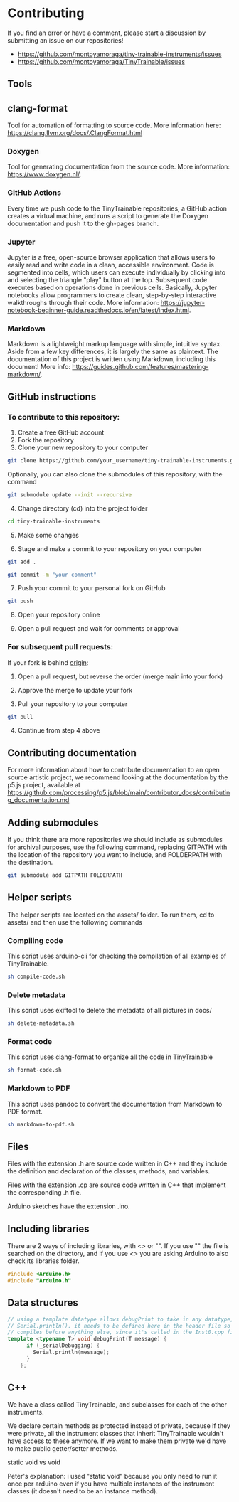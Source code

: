 # Contributing

If you find an error or have a comment, please start a discussion by submitting an issue on our repositories!

* https://github.com/montoyamoraga/tiny-trainable-instruments/issues
* https://github.com/montoyamoraga/TinyTrainable/issues

## Tools

## clang-format

Tool for automation of formatting to source code. More information here: https://clang.llvm.org/docs/.ClangFormat.html

### Doxygen

Tool for generating documentation from the source code. More information: https://www.doxygen.nl/.

### GitHub Actions

Every time we push code to the TinyTrainable repositories, a GitHub action creates a virtual machine, and runs a script to generate the Doxygen documentation and push it to the gh-pages branch.

### Jupyter

Jupyter is a free, open-source browser application that allows users to easily read and write code in a clean, accessible environment. Code is segmented into cells, which users can execute individually by clicking into and selecting the triangle "play" button at the top. Subsequent code executes based on operations done in previous cells. Basically, Jupyter notebooks allow programmers to create clean, step-by-step interactive walkthroughs through their code. More information: https://jupyter-notebook-beginner-guide.readthedocs.io/en/latest/index.html.

### Markdown

Markdown is a lightweight markup language with simple, intuitive syntax. Aside from a few key differences, it is largely the same as plaintext. The documentation of this project is written using Markdown, including this document! More info: https://guides.github.com/features/mastering-markdown/.

## GitHub instructions

### To contribute to this repository:

1. Create a free GitHub account
2. Fork the repository
3. Clone your new repository to your computer

```bash
git clone https://github.com/your_username/tiny-trainable-instruments.git
```

Optionally, you can also clone the submodules of this repository, with the command 

```bash
git submodule update --init --recursive
```

4. Change directory (cd) into the project folder

```bash
cd tiny-trainable-instruments
```

5. Make some changes

6. Stage and make a commit to your repository on your computer

```bash
git add .
```

```bash
git commit -m "your comment"
```

7. Push your commit to your personal fork on GitHub

```bash
git push
```

8. Open your repository online

9. Open a pull request and wait for comments or approval

### For subsequent pull requests:

If your fork is behind [origin](https://github.com/montoyamoraga/tiny-trainable-instruments.git):

1. Open a pull request, but reverse the order (merge main into your fork)

2. Approve the merge to update your fork

3. Pull your repository to your computer

```bash
git pull
```

4. Continue from step 4 above

## Contributing documentation

For more information about how to contribute documentation to an open source artistic project, we recommend looking at the documentation by the p5.js project, available at https://github.com/processing/p5.js/blob/main/contributor_docs/contributing_documentation.md

## Adding submodules

If you think there are more repositories we should include as submodules for archival purposes, use the following command, replacing GITPATH with the location of the repository you want to include, and FOLDERPATH with the destination.

```bash
git submodule add GITPATH FOLDERPATH 
```

## Helper scripts

The helper scripts are located on the assets/ folder. To run them, cd to assets/ and then use the following commands

### Compiling code

This script uses arduino-cli for checking the compilation of all examples of TinyTrainable.

```bash
sh compile-code.sh
```

### Delete metadata

This script uses exiftool to delete the metadata of all pictures in docs/

```bash
sh delete-metadata.sh
```

### Format code

This script uses clang-format to organize all the code in TinyTrainable

```bash
sh format-code.sh
```

### Markdown to PDF

This script uses pandoc to convert the documentation from Markdown to PDF format.

```bash
sh markdown-to-pdf.sh
```

## Files

Files with the extension .h are source code written in C++ and they include the definition and declaration of the classes, methods, and variables.

Files with the extension .cp are source code written in C++ that implement the corresponding .h file.

Arduino sketches have the extension .ino.

## Including libraries

There are 2 ways of including libraries, with <> or "". If you use "" the file is searched on the directory, and if you use <> you are asking Arduino to also check its libraries folder.

```cpp
#include <Arduino.h>
#include "Arduino.h"
```

## Data structures

```cpp
// using a template datatype allows debugPrint to take in any datatype, like 
// Serial.println(). it needs to be defined here in the header file so it 
// compiles before anything else, since it's called in the Inst0.cpp file
template <typename T> void debugPrint(T message) {
      if (_serialDebugging) {
        Serial.println(message);
      }
    };

```

## C++

We have a class called TinyTrainable, and subclasses for each of the other instruments.

We declare certain methods as protected instead of private, because if they were private, all the instrument classes that inherit TinyTrainable wouldn't have access to these anymore. If we want to make them private we'd have to make public getter/setter methods.

static void vs void

Peter's explanation:
i used "static void" because you only need to run it once per arduino even if you have multiple instances of the instrument classes (it doesn't need to be an instance method).
